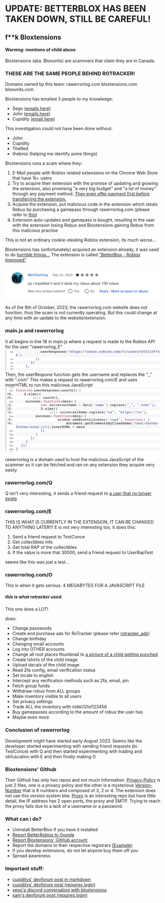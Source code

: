 # UPDATE: BETTERBLOX HAS BEEN TAKEN DOWN, STILL BE CAREFUL!
## f**k Bloxtensions
#### Warning: mentions of child abuse

Bloxtensions (aka. Bloxunits) are scammers that claim they are in Canada.

### THESE ARE THE SAME PEOPLE BEHIND ROTRACKER!

Domains owned by this team:
rawerrorlog.com
bloxtensions.com
bloxunits.com

Bloxtensions has emailed 3 people to my knowledge:
- Sego [(emails here)](sego)
- John [(emails here)](https://www.reddit.com/r/Scams/comments/16jt9xf/i_received_an_email_asking_if_a_dev_team_by_the/)
- Cupidity [(email here)](cupidity/cupidity_email.jpeg)

This investigation could not have been done without:
- John
- Cupidity
- TheRed
- thebroz (helping me identify some things)

Bloxtensions runs a scam where they:
1. E-Mail people with Roblox related extensions on the Chrome Web Store that have 1k+ users
2. Try to acquire their extension with the promise of updating and growing the extension, also promising "a very big budget" and "a lot of money" through any payment method. [They even offer payment first before transferring the extension.](sego/first%20email.pdf)
3. Acquire the extension, put malicious code in the extension which steals Robux by purchasing a gamepass through rawerrorlog.com (please refer to [this](cupidity/buying_gamepass.jpeg))
4. Extension auto-updates and gamepass is bought, resulting in the user with the extension losing Robux and Bloxtensions gaining Robux from this malicious practise

This is not an ordinary cookie-stealing Roblox extension, its much worse...

Bloxtensions has (unfortunately) acquired an extension already, it was used to do [horrible things...](rawerrorlog_archive) The extension is called ["BetterBlox - Roblox Improved"](https://chrome.google.com/webstore/detail/betterblox-roblox-improve/opajlejddbndoaaibjalhoonollcmnga)

![1/5 stars: so i installed it and it stole my robux about 100 robux](robux_stolen.png)

As of the 9th of October, 2023; the rawerrorlog.com website does not function, thus the scam is not currently operating.
But this could change at any time with an update to the website/extension.

### main.js and rawerrorlog
It all begins in line 18 in main.js where a request is made to the Roblox API for the user "rawerrorlog_E"
![](cupidity/rawerrorlog_E_userid.jpeg)
Then, the userRespone function gets the username and replaces the "_" with ".com"
This makes a request to rawerrorlog.com/E and uses innerHTML to run this malicious JavaScript
![](cupidity/rawerrorlog_E.jpeg)

rawerrorlog is a domain used to host the malicious JavaScript of the scammer so it can be fetched and ran on any extension they acquire very easily

### rawerrorlog.com/Q
Q isn't very interesting, it sends a friend request to [a user that no longer exists](https://www.roblox.com/users/4895027815/profile)
### rawerrorlog.com/E
THIS IS WHAT IS CURRENTLY IN THE EXTENSION, IT CAN BE CHANGED TO ANYTHING LATER!!!
E is not very interesting too, it does this:
1. Send a friend request to TestConce
2. Get collectibles info
3. Get total RAP of the collectibles
4. If the value is more that 30000, send a friend request to UserRapTest

seems like this was just a test...

### rawerrorlog.com/O
This is when it gets serious.
4 MEGABYTES FOR A JAVASCRIPT FILE
##### this is what rotracker used.
This one does a LOT!

does:
- Change passwords
- Create and purchase ads for RoTracker (please refer [rotracker_ads](rotracker_ads))
- Change birthday
- Changing email accounts
- Log into OTHER accounts
- Change all root places thumbnail to [a picture of a child getting punched](rawerrorlog_archive/decoded_image.png)
- Create tshirts of the child image
- Upload decals of the child image
- Read 2fa config, email verification status
- Set locale to english
- Intercept any verification methods such as 2fa, email, pin
- Fetch group funds
- Withdraw robux from ALL groups
- Make inventory visible to all users
- Set privacy settings
- Trade ALL the inventory with mikki12lol123456
- Buy gamepasses according to the amount of robux the user has
- Maybe even more

### Conclusion of rawerrorlog
Development might have started early August 2023.
Seems like the developer started experimenting with sending friend requests (to TestConce) with Q
and then started experimenting with trading and obfuscation with E
and then finally making O

### Bloxtensions' Github
Their GitHub has only two repos and not much information.
[Privacy-Policy](https://github.com/Bloxtensions/Privacy-Policy) is just 2 files, one is a privacy policy and the other is a mysterious [Version-Number](https://github.com/Bloxtensions/Privacy-Policy/blob/main/Version-Number) that is 8 numbers and composed of 3, 2 or 4. The extension does not use this version system btw.
[Proxy](https://github.com/Bloxtensions/Proxy) is an interesting repo but have little detail, the IP address has 2 open ports, the proxy and SMTP. Trying to reach the proxy fails due to a lack of a username or a password.

### What can i do?
- Uninstall BetterBlox if you have it installed
- [Report BetterRoblox to Google](https://chrome.google.com/webstore/report/opajlejddbndoaaibjalhoonollcmnga)
- [Report Bloxtensions' GitHub account](https://github.com/contact/report-abuse?report=Bloxtensions+%28user%29)
- Report the domains to their respective registrars [(Example)](sego/reporting%20bloxtensions.com%20to%20Google%20Domains.pdf)
- If you develop extensions, do not let anyone buy them off you
- Spread awareness

### Important stuff:
- [cupiditys' devforum post in markdown](cupidity/README.md)
- [cupiditys' devforum post (requires login)](https://devforum.roblox.com/t/be-extremely-careful-when-installing-roblox-extensions/2620481)
- [sego's discord conversation with bloxtensions](sego/discord%20conversation%20with%20@szdev.png)
- [sam's devforum post (requires login)](https://devforum.roblox.com/t/psa-do-not-install-chrome-webstore-plugin-rotracker-which-is-being-advertised-on-the-website/2561666)
